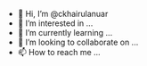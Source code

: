 - 👋 Hi, I’m @ckhairulanuar
- 👀 I’m interested in ...
- 🌱 I’m currently learning ...
- 💞️ I’m looking to collaborate on ...
- 📫 How to reach me ...

<!---
ckhairulanuar/ckhairulanuar is a ✨ special ✨ repository because its `README.md` (this file) appears on your GitHub profile.
You can click the Preview link to take a look at your changes.
--->
